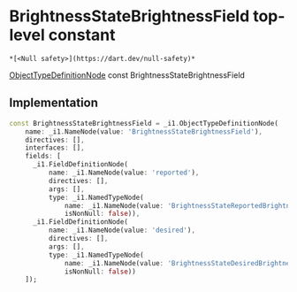 


# BrightnessStateBrightnessField top-level constant






    *[<Null safety>](https://dart.dev/null-safety)*


[ObjectTypeDefinitionNode](https://pub.dev/documentation/gql/0.13.0/ast/ObjectTypeDefinitionNode-class.html) const BrightnessStateBrightnessField
  







## Implementation

```dart
const BrightnessStateBrightnessField = _i1.ObjectTypeDefinitionNode(
    name: _i1.NameNode(value: 'BrightnessStateBrightnessField'),
    directives: [],
    interfaces: [],
    fields: [
      _i1.FieldDefinitionNode(
          name: _i1.NameNode(value: 'reported'),
          directives: [],
          args: [],
          type: _i1.NamedTypeNode(
              name: _i1.NameNode(value: 'BrightnessStateReportedBrightness'),
              isNonNull: false)),
      _i1.FieldDefinitionNode(
          name: _i1.NameNode(value: 'desired'),
          directives: [],
          args: [],
          type: _i1.NamedTypeNode(
              name: _i1.NameNode(value: 'BrightnessStateDesiredBrightness'),
              isNonNull: false))
    ]);
```








